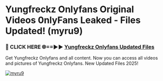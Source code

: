 # Yungfreckz Onlyfans Original Videos 0nlyFans Leaked - Files Updated! (myru9)

<h3>🔴 CLICK HERE 🌐==►► <a href="https://tinyurl.com/ms9xzufz" rel="nofollow">Yungfreckz Onlyfans Updated Files</a></h3>

Get Yungfreckz Onlyfans and all content. Now you can access all videos and pictures of Yungfreckz Onlyfans. New Updated Files 2025!

[![myru9](https://i.imgur.com/PQ7UWWw.gif)](https://tinyurl.com/ms9xzufz)
